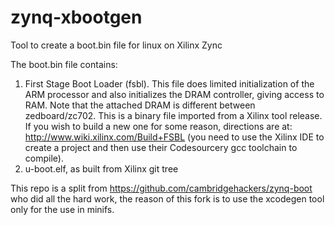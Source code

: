 zynq-xbootgen
=========

Tool to create a boot.bin file for linux on Xilinx Zync

The boot.bin file contains:
1) First Stage Boot Loader (fsbl).  This file does limited initialization
    of the ARM processor and also initializes the DRAM controller, giving access
    to RAM.  Note that the attached DRAM is different between zedboard/zc702.
    This is a binary file imported from a
    Xilinx tool release.  If you wish to build a new one for some reason,
    directions are at:
        http://www.wiki.xilinx.com/Build+FSBL
    (you need to use the Xilinx IDE to create a project and then use their
    Codesourcery gcc toolchain to compile).
2) u-boot.elf, as built from Xilinx git tree

This repo is a split from https://github.com/cambridgehackers/zynq-boot
who did all the hard work, the reason of this fork is to use the xcodegen
tool only for the use in minifs.
